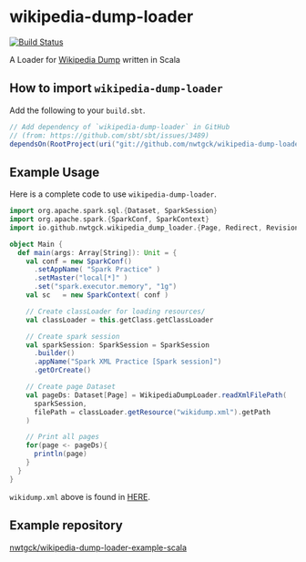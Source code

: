 # wikipedia-dump-loader
[![Build Status](https://travis-ci.org/nwtgck/wikipedia-dump-loader-scala.svg?branch=develop)](https://travis-ci.org/nwtgck/wikipedia-dump-loader-scala)

A Loader for [Wikipedia Dump](https://dumps.wikimedia.org/) written in Scala


## How to import `wikipedia-dump-loader`

Add the following to your `build.sbt`.

```scala
// Add dependency of `wikipedia-dump-loader` in GitHub
// (from: https://github.com/sbt/sbt/issues/3489)
dependsOn(RootProject(uri("git://github.com/nwtgck/wikipedia-dump-loader-scala.git#6c63b83782f1e3249c001235d5e6057b98ecad5e")))
```

## Example Usage

Here is a complete code to use `wikipedia-dump-loader`.

```scala
import org.apache.spark.sql.{Dataset, SparkSession}
import org.apache.spark.{SparkConf, SparkContext}
import io.github.nwtgck.wikipedia_dump_loader.{Page, Redirect, Revision, WikipediaDumpLoader}

object Main {
  def main(args: Array[String]): Unit = {
    val conf = new SparkConf()
      .setAppName( "Spark Practice" )
      .setMaster("local[*]" )
      .set("spark.executor.memory", "1g")
    val sc   = new SparkContext( conf )

    // Create classLoader for loading resources/
    val classLoader = this.getClass.getClassLoader

    // Create spark session
    val sparkSession: SparkSession = SparkSession
      .builder()
      .appName("Spark XML Practice [Spark session]")
      .getOrCreate()

    // Create page Dataset
    val pageDs: Dataset[Page] = WikipediaDumpLoader.readXmlFilePath(
      sparkSession,
      filePath = classLoader.getResource("wikidump.xml").getPath
    )

    // Print all pages
    for(page <- pageDs){
      println(page)
    }
  }
}

```

`wikidump.xml` above is found in [HERE](https://raw.githubusercontent.com/nwtgck/wikipedia-dump-loader-example-scala/master/src/main/resources/wikidump.xml).


## Example repository

[nwtgck/wikipedia-dump-loader-example-scala](https://github.com/nwtgck/wikipedia-dump-loader-example-scala)
